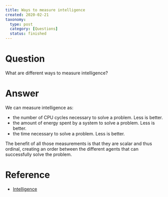 ```yaml
---
title: Ways to measure intelligence
created: 2020-02-21
taxonomy:
  type: post
  category: [Questions]
  status: finished
---
```


# Question
What are different ways to measure intelligence?

# Answer
We can measure intelligence as:
* the number of CPU cycles necessary to solve a problem. Less is better.
* the amount of energy spent by a system to solve a problem. Less is better.
* the time necessary to solve a problem. Less is better.

The benefit of all those measurements is that they are scalar and thus ordinal, creating an order between the different agents that can successfully solve the problem.

# Reference
* [Intelligence](../../../../agi/intelligence)
